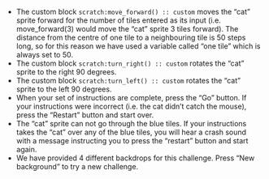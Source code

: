 -   The custom block `scratch:move_forward() :: custom` moves the “cat” sprite forward for the number of tiles entered as its input (i.e. move_forward(3) would move the “cat” sprite 3 tiles forward).
    The distance from the centre of one tile to a neighbouring tile is 50 steps long, so for this reason we have used a variable called “one tile” which is always set to 50.
-   The custom block `scratch:turn_right() :: custom` rotates the “cat” sprite to the right 90 degrees.
-   The custom block `scratch:turn_left() :: custom` rotates the “cat” sprite to the left 90 degrees.
-   When your set of instructions are complete, press the “Go” button.
    If your instructions were incorrect (i.e. the cat didn’t catch the mouse), press the “Restart” button and start over.
-   The “cat” sprite can not go through the blue tiles.
    If your instructions takes the “cat” over any of the blue tiles, you will hear a crash sound with a message instructing you to press the “restart” button and start again.
-   We have provided 4 different backdrops for this challenge.
    Press “New background” to try a new challenge.  
